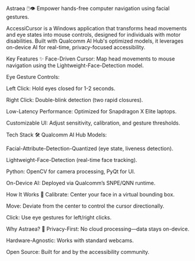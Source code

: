 Astraea 🖱️👁️
Empower hands-free computer navigation using facial gestures.

AccessiCursor is a Windows application that transforms head movements and eye states into mouse controls, designed for individuals with motor disabilities. Built with Qualcomm AI Hub's optimized models, it leverages on-device AI for real-time, privacy-focused accessibility.

Key Features ✨
Face-Driven Cursor: Map head movements to mouse navigation using the Lightweight-Face-Detection model.

Eye Gesture Controls:

Left Click: Hold eyes closed for 1-2 seconds.

Right Click: Double-blink detection (two rapid closures).

Low-Latency Performance: Optimized for Snapdragon X Elite laptops.

Customizable UI: Adjust sensitivity, calibration, and gesture thresholds.

Tech Stack 🛠️
Qualcomm AI Hub Models:

Facial-Attribute-Detection-Quantized (eye state, liveness detection).

Lightweight-Face-Detection (real-time face tracking).

Python: OpenCV for camera processing, PyQt for UI.

On-Device AI: Deployed via Qualcomm’s SNPE/QNN runtime.

How It Works 🎯
Calibrate: Center your face in a virtual bounding box.

Move: Deviate from the center to control the cursor directionally.

Click: Use eye gestures for left/right clicks.

Why Astraea? 🌟
Privacy-First: No cloud processing—data stays on-device.

Hardware-Agnostic: Works with standard webcams.

Open Source: Built for and by the accessibility community.


